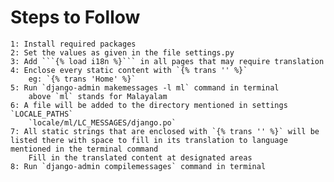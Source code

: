 # Steps to Follow
    1: Install required packages
    2: Set the values as given in the file settings.py
    3: Add ```{% load i18n %}``` in all pages that may require translation
    4: Enclose every static content with `{% trans '' %}`
        eg: `{% trans 'Home' %}`
    5: Run `django-admin makemessages -l ml` command in terminal
        above `ml` stands for Malayalam
    6: A file will be added to the directory mentioned in settings `LOCALE_PATHS`
        `locale/ml/LC_MESSAGES/django.po`
    7: All static strings that are enclosed with `{% trans '' %}` will be listed there with space to fill in its translation to language mentioned in the terminal command
        Fill in the translated content at designated areas
    8: Run `django-admin compilemessages` command in terminal

